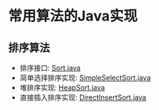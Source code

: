 # 常用算法的Java实现
## 排序算法
- 排序接口: [Sort.java](https://github.com/ffzhello/algorithm/blob/master/src/com/ffzhello/sort/Sort.java)
- 简单选择排序实现: [SimpleSelectSort.java](https://github.com/ffzhello/algorithm/blob/master/src/com/ffzhello/sort/SimpleSelectSort.java)
- 堆排序实现: [HeapSort.java](https://github.com/ffzhello/algorithm/blob/master/src/com/ffzhello/sort/HeapSort.java)
- 直接插入排序实现: [DirectInsertSort.java](https://github.com/ffzhello/algorithm/blob/master/src/com/ffzhello/sort/DirectInsertSort.java)
